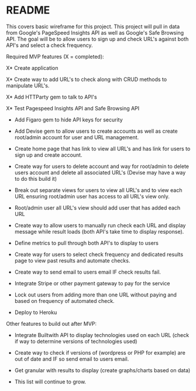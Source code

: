 # README

This covers basic wireframe for this project. This project will pull in data from Google's PageSpeed Insights API as well as Google's Safe Browsing API. The goal will be to allow users to sign up and check URL's against both API's and select a check frequency.

Required MVP features (X = completed):

X* Create application 

X* Create way to add URL's to check along with CRUD methods to manipulate URL's. 

X* Add HTTParty gem to talk to API's

X* Test Pagespeed Insights API and Safe Browsing API

* Add Figaro gem to hide API keys for security

* Add Devise gem to allow users to create accounts as well as create root/admin account for user and URL management. 

* Create home page that has link to view all URL's and has link for users to sign up and create account.

* Create way for users to delete account and way for root/admin to delete users account and delete all associated URL's (Devise may have a way to do this build it)

* Break out separate views for users to view all URL's and to view each URL ensuring root/admin user has access to all URL's view only.

* Root/admin user all URL's view should add user that has added each URL

* Create way to allow users to manually run check each URL and display message while result loads (both API's take time to display response).

* Define metrics to pull through both API's to display to users

* Create way for users to select check frequency and dedicated results page to view past results and automate checks.

* Create way to send email to users email IF check results fail. 

* Integrate Stripe or other payment gateway to pay for the service

* Lock out users from adding more than one URL without paying and based on frequency of automated check. 

* Deploy to Heroku 


Other features to build out after MVP:

* Integrate Builtwith API to display technologies used on each URL (check if way to determine versions of technologies used)

* Create way to check if versions of (wordpress or PHP for example) are out of date and IF so send email to users email. 

* Get granular with results to display (create graphs/charts based on data)

* This list will continue to grow. 
